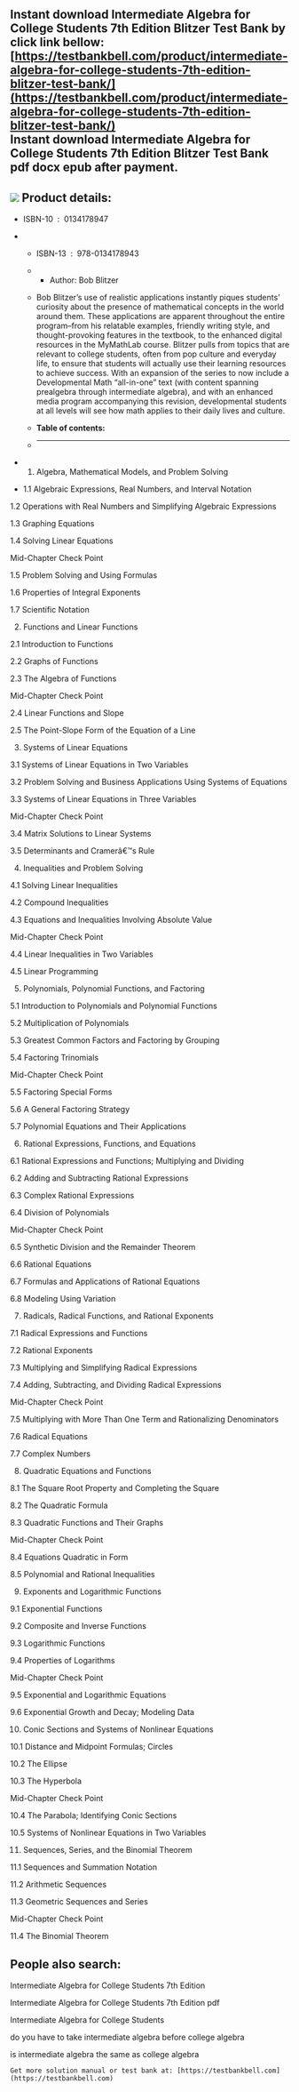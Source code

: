 Instant download **Intermediate Algebra for College Students 7th Edition Blitzer Test Bank** by click link bellow:  
[https://testbankbell.com/product/intermediate-algebra-for-college-students-7th-edition-blitzer-test-bank/](https://testbankbell.com/product/intermediate-algebra-for-college-students-7th-edition-blitzer-test-bank/)  
**Instant download Intermediate Algebra for College Students 7th Edition Blitzer Test Bank pdf docx epub after payment.**
-------------------------------------------------------------------------------------------------------------------------


![](https://testbankbell.com/wp-content/uploads/2023/05/intermediate-algebra-college-students-7th-edition-blitzer-test-bank.jpg)
**Product details:**
--------------------


* ISBN-10 ‏ : ‎ 0134178947
* * ISBN-13 ‏ : ‎ 978-0134178943
  * * Author: Bob Blitzer
   
  * Bob Blitzer’s use of realistic applications instantly piques students’ curiosity about the presence of mathematical concepts in the world around them. These applications are apparent throughout the entire program–from his relatable examples, friendly writing style, and thought-provoking features in the textbook, to the enhanced digital resources in the MyMathLab course. Blitzer pulls from topics that are relevant to college students, often from pop culture and everyday life, to ensure that students will actually use their learning resources to achieve success. With an expansion of the series to now include a Developmental Math “all-in-one” text (with content spanning prealgebra through intermediate algebra), and with an enhanced media program accompanying this revision, developmental students at all levels will see how math applies to their daily lives and culture.
  * **Table of contents:**
  * ----------------------
 
* 1. Algebra, Mathematical Models, and Problem Solving
 
* 1.1 Algebraic Expressions, Real Numbers, and Interval Notation

1.2 Operations with Real Numbers and Simplifying Algebraic Expressions


1.3 Graphing Equations


1.4 Solving Linear Equations


Mid-Chapter Check Point


1.5 Problem Solving and Using Formulas


1.6 Properties of Integral Exponents


1.7 Scientific Notation


2. Functions and Linear Functions

2.1 Introduction to Functions


2.2 Graphs of Functions


2.3 The Algebra of Functions


Mid-Chapter Check Point


2.4 Linear Functions and Slope


2.5 The Point-Slope Form of the Equation of a Line


3. Systems of Linear Equations

3.1 Systems of Linear Equations in Two Variables


3.2 Problem Solving and Business Applications Using Systems of Equations


3.3 Systems of Linear Equations in Three Variables


Mid-Chapter Check Point


3.4 Matrix Solutions to Linear Systems


3.5 Determinants and Cramerâ€™s Rule


4. Inequalities and Problem Solving

4.1 Solving Linear Inequalities


4.2 Compound Inequalities


4.3 Equations and Inequalities Involving Absolute Value


Mid-Chapter Check Point


4.4 Linear Inequalities in Two Variables


4.5 Linear Programming


5. Polynomials, Polynomial Functions, and Factoring

5.1 Introduction to Polynomials and Polynomial Functions


5.2 Multiplication of Polynomials


5.3 Greatest Common Factors and Factoring by Grouping


5.4 Factoring Trinomials


Mid-Chapter Check Point


5.5 Factoring Special Forms


5.6 A General Factoring Strategy


5.7 Polynomial Equations and Their Applications


6. Rational Expressions, Functions, and Equations

6.1 Rational Expressions and Functions; Multiplying and Dividing


6.2 Adding and Subtracting Rational Expressions


6.3 Complex Rational Expressions


6.4 Division of Polynomials


Mid-Chapter Check Point


6.5 Synthetic Division and the Remainder Theorem


6.6 Rational Equations


6.7 Formulas and Applications of Rational Equations


6.8 Modeling Using Variation


7. Radicals, Radical Functions, and Rational Exponents

7.1 Radical Expressions and Functions


7.2 Rational Exponents


7.3 Multiplying and Simplifying Radical Expressions


7.4 Adding, Subtracting, and Dividing Radical Expressions


Mid-Chapter Check Point


7.5 Multiplying with More Than One Term and Rationalizing Denominators


7.6 Radical Equations


7.7 Complex Numbers


8. Quadratic Equations and Functions

8.1 The Square Root Property and Completing the Square


8.2 The Quadratic Formula


8.3 Quadratic Functions and Their Graphs


Mid-Chapter Check Point


8.4 Equations Quadratic in Form


8.5 Polynomial and Rational Inequalities


9. Exponents and Logarithmic Functions

9.1 Exponential Functions


9.2 Composite and Inverse Functions


9.3 Logarithmic Functions


9.4 Properties of Logarithms


Mid-Chapter Check Point


9.5 Exponential and Logarithmic Equations


9.6 Exponential Growth and Decay; Modeling Data


10. Conic Sections and Systems of Nonlinear Equations

10.1 Distance and Midpoint Formulas; Circles


10.2 The Ellipse


10.3 The Hyperbola


Mid-Chapter Check Point


10.4 The Parabola; Identifying Conic Sections


10.5 Systems of Nonlinear Equations in Two Variables


11. Sequences, Series, and the Binomial Theorem

11.1 Sequences and Summation Notation


11.2 Arithmetic Sequences


11.3 Geometric Sequences and Series


Mid-Chapter Check Point


11.4 The Binomial Theorem


**People also search:**
-----------------------


Intermediate Algebra for College Students 7th Edition

Intermediate Algebra for College Students 7th Edition pdf

Intermediate Algebra for College Students

do you have to take intermediate algebra before college algebra

is intermediate algebra the same as college algebra


    Get more solution manual or test bank at: [https://testbankbell.com](https://testbankbell.com)
